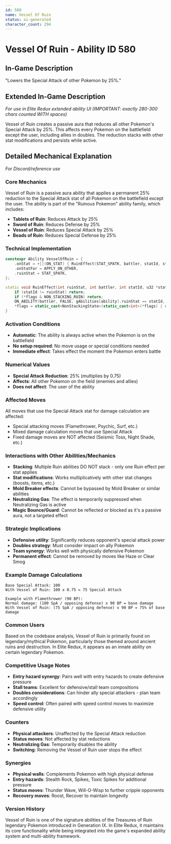 ```yaml
---
id: 580
name: Vessel Of Ruin
status: ai-generated
character_count: 294
---
```


# Vessel Of Ruin - Ability ID 580

## In-Game Description
"Lowers the Special Attack of other Pokemon by 25%."

## Extended In-Game Description
*For use in Elite Redux extended ability UI (IMPORTANT: exactly 280-300 chars counted WITH spaces)*

Vessel of Ruin creates a passive aura that reduces all other Pokemon's Special Attack by 25%. This affects every Pokemon on the battlefield except the user, including allies in doubles. The reduction stacks with other stat modifications and persists while active.

## Detailed Mechanical Explanation
*For Discord/reference use*

### Core Mechanics
Vessel of Ruin is a passive aura ability that applies a permanent 25% reduction to the Special Attack stat of all Pokemon on the battlefield except the user. The ability is part of the "Ruinous Pokemon" ability family, which includes:

- **Tablets of Ruin**: Reduces Attack by 25%
- **Sword of Ruin**: Reduces Defense by 25% 
- **Vessel of Ruin**: Reduces Special Attack by 25%
- **Beads of Ruin**: Reduces Special Defense by 25%

### Technical Implementation
```cpp
constexpr Ability VesselOfRuin = {
    .onStat = +[](ON_STAT) { RuinEffect(STAT_SPATK, battler, statId, stat, flags); },
    .onStatFor = APPLY_ON_OTHER,
    .ruinStat = STAT_SPATK,
};

static void RuinEffect(int ruinStat, int battler, int statId, u32 *stat, NonStackingState *flags) {
    if (statId != ruinStat) return;
    if (*flags & NON_STACKING_RUIN) return;
    ON_ABILITY(battler, FALSE, gAbilities[ability].ruinStat == statId, return) *stat *= .75;
    *flags = static_cast<NonStackingState>(static_cast<int>(*flags) | static_cast<int>(NON_STACKING_RUIN));
}
```

### Activation Conditions
- **Automatic**: The ability is always active when the Pokemon is on the battlefield
- **No setup required**: No move usage or special conditions needed
- **Immediate effect**: Takes effect the moment the Pokemon enters battle

### Numerical Values
- **Special Attack Reduction**: 25% (multiplies by 0.75)
- **Affects**: All other Pokemon on the field (enemies and allies)
- **Does not affect**: The user of the ability

### Affected Moves
All moves that use the Special Attack stat for damage calculation are affected:
- Special attacking moves (Flamethrower, Psychic, Surf, etc.)
- Mixed damage calculation moves that use Special Attack
- Fixed damage moves are NOT affected (Seismic Toss, Night Shade, etc.)

### Interactions with Other Abilities/Mechanics
- **Stacking**: Multiple Ruin abilities DO NOT stack - only one Ruin effect per stat applies
- **Stat modifications**: Works multiplicatively with other stat changes (boosts, items, etc.)
- **Mold Breaker effects**: Cannot be bypassed by Mold Breaker or similar abilities
- **Neutralizing Gas**: The effect is temporarily suppressed when Neutralizing Gas is active
- **Magic Bounce/Guard**: Cannot be reflected or blocked as it's a passive aura, not a targeted effect

### Strategic Implications
- **Defensive utility**: Significantly reduces opponent's special attack power
- **Doubles strategy**: Must consider impact on ally Pokemon
- **Team synergy**: Works well with physically defensive Pokemon
- **Permanent effect**: Cannot be removed by moves like Haze or Clear Smog

### Example Damage Calculations
```
Base Special Attack: 100
With Vessel of Ruin: 100 x 0.75 = 75 Special Attack

Example with Flamethrower (90 BP):
Normal damage: (100 SpA / opposing defense) x 90 BP = base damage
With Vessel of Ruin: (75 SpA / opposing defense) x 90 BP = 75% of base damage
```

### Common Users
Based on the codebase analysis, Vessel of Ruin is primarily found on legendary/mythical Pokemon, particularly those themed around ancient ruins and destruction. In Elite Redux, it appears as an innate ability on certain legendary Pokemon.

### Competitive Usage Notes
- **Entry hazard synergy**: Pairs well with entry hazards to create defensive pressure
- **Stall teams**: Excellent for defensive/stall team compositions
- **Doubles considerations**: Can hinder ally special attackers - plan team accordingly
- **Speed control**: Often paired with speed control moves to maximize defensive utility

### Counters
- **Physical attackers**: Unaffected by the Special Attack reduction
- **Status moves**: Not affected by stat reductions
- **Neutralizing Gas**: Temporarily disables the ability
- **Switching**: Removing the Vessel of Ruin user stops the effect

### Synergies
- **Physical walls**: Complements Pokemon with high physical defense
- **Entry hazards**: Stealth Rock, Spikes, Toxic Spikes for additional pressure
- **Status moves**: Thunder Wave, Will-O-Wisp to further cripple opponents
- **Recovery moves**: Roost, Recover to maintain longevity

### Version History
Vessel of Ruin is one of the signature abilities of the Treasures of Ruin legendary Pokemon introduced in Generation IX. In Elite Redux, it maintains its core functionality while being integrated into the game's expanded ability system and multi-ability framework.